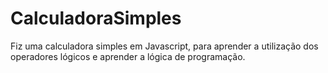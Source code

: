 # CalculadoraSimples
Fiz uma calculadora simples em Javascript, para aprender a utilização dos operadores lógicos e aprender a lógica de programação.
